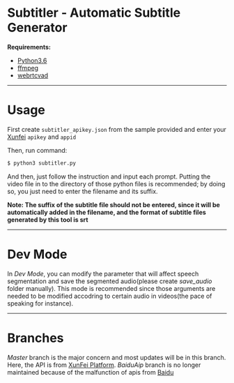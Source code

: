 # Subtitler - Automatic Subtitle Generator
**Requirements:**
- [Python3.6](https://www.python.org/)
- [ffmpeg](https://github.com/FFmpeg/FFmpeg)
- [webrtcvad](https://github.com/wiseman/py-webrtcvad)

---

# Usage

First create `subtitler_apikey.json` from the sample provided and enter your [Xunfei](http://www.xfyun.cn/) `apikey` and `appid`

Then, run command:

```bash
$ python3 subtitler.py
```
And then, just follow the instruction and input each prompt. Putting the video file in to the directory of those python files is recommended; by doing so, you just need to enter the filename and its suffix.

**Note: The suffix of the subtitle file should not be entered, since it will be automatically added in the filename, and the format of subtitle files generated by this tool is srt**

---

# Dev Mode
In *Dev Mode*, you can modify the parameter that will affect speech segmentation and save the segmented audio(please create *save_audio* folder manually). This mode is recommended since those arguments are needed to be modified accodring to certain audio in videos(the pace of speaking for instance).

---

# Branches
*Master* branch is the major concern and most updates will be in this branch. Here, the API is from [XunFei Platform](http://www.xfyun.cn/). *BaiduAip* branch is no longer maintained because of the malfunction of apis from [Baidu](http://ai.baidu.com/)